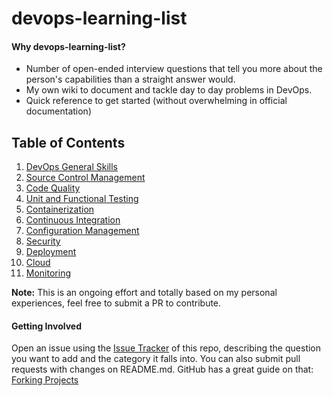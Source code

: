 # devops-learning-list

#### Why devops-learning-list? 
 - Number of open-ended interview questions that tell you more about the person's capabilities than a straight answer would. 
 - My own wiki to document and tackle day to day problems in DevOps. 
 - Quick reference to get started (without overwhelming in official documentation)
 
## Table of Contents
1. [DevOps General Skills](main/General/README.md)
2. [Source Control Management](main/SCM/README.md)
3. [Code Quality](main/CodeQuality/README.md)
4. [Unit and Functional Testing](main/Testing/README.md)
5. [Containerization](main/Containerization/README.md)
6. [Continuous Integration](main/ContinuousIntegration/README.md)
7. [Configuration Management](main/ConfigurationManagement/README.md)
8. [Security](main/Security/README.md)
9. [Deployment](main/Deployment/README.md)
10. [Cloud](main/Cloud/README.md)
11. [Monitoring](main/Monitoring/README.md)

**Note:** This is an ongoing effort and totally based on my personal experiences, feel free to submit a PR to contribute. 

#### Getting Involved
Open an issue using the [Issue Tracker](https://github.com/darshandeshmukh11/devops-learning-list/issues) of this repo, describing the question you want to add and the category it falls into.
You can also submit pull requests with changes on README.md. GitHub has a great guide on that: [Forking Projects](https://guides.github.com/activities/forking/)
